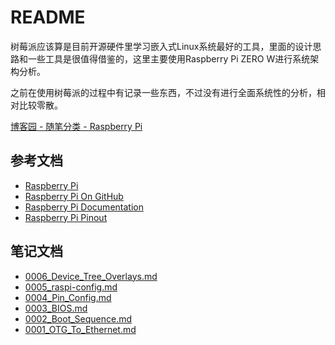 # README

树莓派应该算是目前开源硬件里学习嵌入式Linux系统最好的工具，里面的设计思路和一些工具是很值得借鉴的，这里主要使用Raspberry Pi ZERO W进行系统架构分析。

之前在使用树莓派的过程中有记录一些东西，不过没有进行全面系统性的分析，相对比较零散。

[博客园 - 随笔分类 - Raspberry Pi](https://www.cnblogs.com/zengjfgit/category/783268.html)

## 参考文档

* [Raspberry Pi](https://www.raspberrypi.org/)
* [Raspberry Pi On GitHub](https://github.com/raspberrypi)
* [Raspberry Pi Documentation](https://github.com/raspberrypi/documentation)
* [Raspberry Pi Pinout](https://pinout.xyz/pinout/uart)

## 笔记文档

* [0006_Device_Tree_Overlays.md](docs/0006_Device_Tree_Overlays.md)
* [0005_raspi-config.md](docs/0005_raspi-config.md)
* [0004_Pin_Config.md](docs/0004_Pin_Config.md)
* [0003_BIOS.md](docs/0003_BIOS.md)
* [0002_Boot_Sequence.md](docs/0002_Boot_Sequence.md)
* [0001_OTG_To_Ethernet.md](docs/0001_OTG_To_Ethernet.md)
